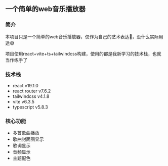## 一个简单的web音乐播放器

### 简介

本项目只是一个简单的web音乐播放器，仅作为自己的艺术表达🤔，没什么实际用途😅

项目使用react+vite+ts+tailwindcss构建，使用的都是我新学习的技术栈，也就当作练手了

### 技术栈

- react v19.1.0
- react router v7.6.2
- tailwindcss v4.1.8
- vite v6.3.5
- typescript v5.8.3

### 核心功能

- 多首歌曲播放
- 歌曲封面图显示
- 歌词显示
- 音频显示
- 主题配色
